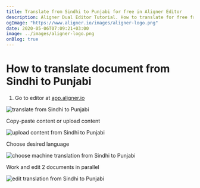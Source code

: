 ```yaml
---
title: Translate from Sindhi to Punjabi for free in Aligner Editor
description: Aligner Dual Editor Tutorial. How to translate for free from Sindhi to Punjabi. Aligner is multilingual document management platform. 
ogImage: "https://www.aligner.io/images/aligner-logo.png"
date: 2020-05-06T07:09:21+03:00
image: ../images/aligner-logo.png
onBlog: true
---
```


# How to translate document from Sindhi to Punjabi

1. Go to editor at [app.aligner.io](https://app.aligner.io "Aligner App web page")

![translate from Sindhi to Punjabi](../aligner-blank-editor.png "translate from Sindhi to Punjabi")

Copy-paste content or upload content

![upload content from Sindhi to Punjabi](../aligner-uploaded-document.png "upload content from Sindhi to Punjabi")

Choose desired language

![choose machine translation from Sindhi to Punjabi](../aligner-language-dropdown.png "choose machine translation from Sindhi to Punjabi")

Work and edit 2 documents in parallel

![edit translation from Sindhi to Punjabi](../aligner-double-sitded-editor.png "edit translation from Sindhi to Punjabi")

